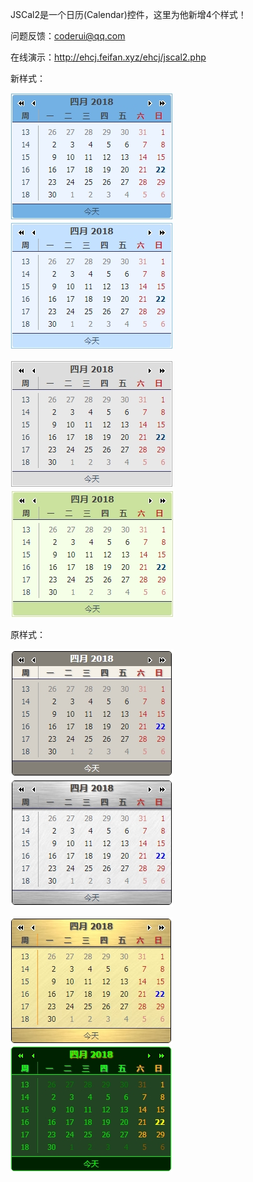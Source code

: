 JSCal2是一个日历(Calendar)控件，这里为他新增4个样式！

问题反馈：coderui@qq.com

在线演示：http://ehcj.feifan.xyz/ehcj/jscal2.php


新样式：

![dark_blue](https://github.com/feifan-xyz/images/blob/master/jscal2/dark_blue.jpg)
![light_blue](https://github.com/feifan-xyz/images/blob/master/jscal2/light_blue.jpg)

![gray](https://github.com/feifan-xyz/images/blob/master/jscal2/gray.jpg)
![green](https://github.com/feifan-xyz/images/blob/master/jscal2/green.jpg)

原样式：

![win2k](https://github.com/feifan-xyz/images/blob/master/jscal2/win2k.jpg)
![steel](https://github.com/feifan-xyz/images/blob/master/jscal2/steel.jpg)

![gold](https://github.com/feifan-xyz/images/blob/master/jscal2/gold.jpg)
![matrix](https://github.com/feifan-xyz/images/blob/master/jscal2/matrix.jpg)
